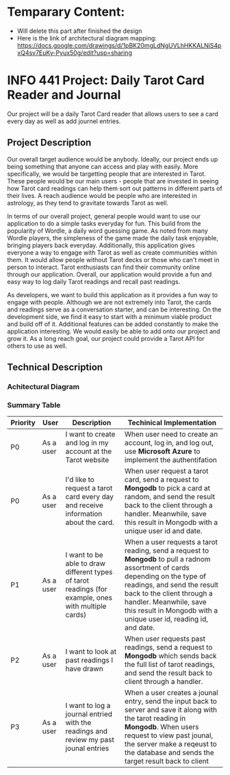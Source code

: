 # Temparary Content:
- Will delete this part after finished the design
- Here is the link of architectural diagram mapping: https://docs.google.com/drawings/d/1pBK20mgLdNgUVLhHKKALNiS4pxQ4sv7EuKy-Pyux50g/edit?usp=sharing
  
<h1>INFO 441 Project: Daily Tarot Card Reader and Journal</h1>

<p>Our project will be a daily Tarot Card reader that allows users to see a card every day as well as add journel entries.</p>

<h2>Project Description</h2>
<p>Our overall target audience would be anybody. Ideally, our project ends up being something that anyone can access and play with easily. More specifically, we would be targetting people that are interested in Tarot. These people would be our main users - people that are invested in seeing how Tarot card readings can help them sort out patterns in different parts of their lives. A reach audience would be people who are interested in astrology, as they tend to gravitate towards Tarot as well.</p>

<p>In terms of our overall project, general people would want to use our application to do a simple tasks everyday for fun. This build from the popularity of Wordle, a daily word guessing game. As noted from many Wordle players, the simpleness of the game made the daily task enjoyable, bringing players back everyday. Additionally, this application gives everyone a way to engage with Tarot as well as create communities within them. It would allow people without Tarot decks or those who can't meet in person to interact. Tarot enthusiasts can find their community online through our application. Overall, our application would provide a fun and easy way to log daily Tarot readings and recall past readings.</p>

<p>As developers, we want to build this application as it provides a fun way to engage with people. Although we are not extremely into Tarot, the cards and readings serve as a conversation starter, and can be interesting. On the development side, we find it easy to start with a minimum viable product and build off of it. Additional features can be added constantly to make the application interesting. We would easily be able to add onto our project and grow it. As a long reach goal, our project could provide a Tarot API for others to use as well. </p>


<h2>Technical Description</h2>

### Achitectural Diagram
### Summary Table

| Priority | User | Description | Techinical Implementation |
|----------|------|-------------|---------------------------|
|P0| As a user | I want to create and log in my account at the Tarot website| When user need to create an account, log in, and log out, use **Microsoft Azure** to implement the authentifation|
|P0| As a user | I'd like to request a tarot card every day and receive information about the card. | When user request a tarot card, send a request to **Mongodb** to pick a card at random, and send the result back to the client through a handler. Meanwhile, save this result in Mongodb with a unique user id and date.
|P1| As a user | I  want to be able to draw different types of tarot readings (for example, ones with multiple cards) | When a user requests a tarot reading, send a request to **Mongodb** to pull a radnom assortment of cards depending on the type of readings, and send the result back to the client through a handler. Meanwhile, save this result in Mongodb with a unique user id, reading id, and date.
|P2| As a user | I want to look at past readings I have drawn | When user requests past readings, send a request to **Mongodb** which sends back the full list of tarot readings, and send the result back to client through a handler. 
|P3| As a user | I want to log a journal entried with the readings and review my past jounal entries | When a user creates a jounal entry, send the input back to server and save it along with the tarot reading in **Mongodb**. When users request to view  past jounal, the server make a reqeust to the database and sends the target result back to client |
